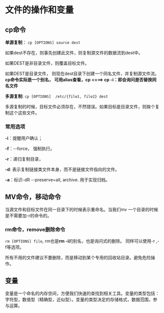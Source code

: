 # 文件的操作和变量

## cp命令

**单源复制**： ```cp [OPTIONS] source dest```

如果dest不存在，则事先创建此文件，则复制源文件的数据流到dest中。

如果DEST是非目录文件，则覆盖目标文件。

如果DEST是目录文件， 则现在dest目录下创建一个同名文件，并复制源文件流。 **cp命令实际是一个别名， 可用alias查看，cp ====> cp -i：即会询问是否替换同名文件**

**多源复制**: ```cp [OPTIONS]  /etc/{file1, file2} dest```

多源复制的时候，目标文件必须存在，不然错误。如果目标是目录文件，则挨个复制这个这些文件。

### 常用选项

**-i**：提醒用户确认；

**-f**：--force， 强制执行。

**-r**：递归复制目录，

**-d**:  表示复制链接类文件本身，而不是链接文件指向的文件。

**-a**：标识-dR --preserve=all, archive. 用于实现归档。

## MV命令，移动命令

当源文件和目标文件在同一目录下的时候表示重命名。当我们mv 一个目录的时候是不需要加-r的命令的。

### rm命令，remove删除命令

`rm [OPTIONS] file`, rm也是**rm -i**的别名，也是询问式的删除。 同样可以使用-r ,-f等选项。

所有不用的文件建议不要删除，而是移动到某个专用的回收站目录。避免危险操作。

## 变量

变量是一个命名的内存空间，方便我们快速的查找到相关工具。变量的类型包括：字符型，数值型（精确型，近似型）。变量的类型决定的存储格式，数据范围，参与运算。